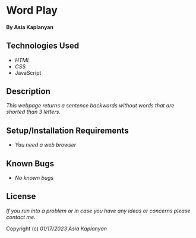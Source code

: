 # Word Play

#### By Asia Kaplanyan 

## Technologies Used

* _HTML_
* _CSS_
* JavaScript

## Description

_This webpage returns a sentence backwards without words that are shorted than 3 letters._

## Setup/Installation Requirements

* _You need a web browser_


## Known Bugs

* _No known bugs_


## License

_If you run into a problem or in case you have any ideas or concerns please contact me._

Copyright (c) _01/17/2023_ _Asia Kaplanyan_



      
      